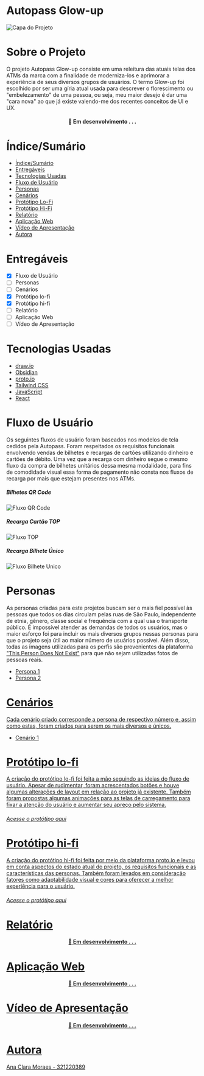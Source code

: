 # Autopass Glow-up


![Capa do Projeto](https://vejasp.abril.com.br/wp-content/uploads/2016/12/topo_vejasp_30anos_color.jpg?quality=70&strip=all)

# Sobre o Projeto

O projeto Autopass Glow-up consiste em uma releitura das atuais telas dos ATMs da marca com a finalidade de moderniza-los e aprimorar a experiência de seus diversos grupos de usuários.
O termo Glow-up foi escolhido por ser uma gíria atual usada para descrever o florescimento ou "embelezamento" de uma pessoa, ou seja, meu maior desejo é dar uma "cara nova" ao que já existe valendo-me dos recentes conceitos de UI e UX.

<h4 align="center"> 
	🚧  Em desenvolvimento . . .
</h4>

# Índice/Sumário

- [Índice/Sumário](#índicesumário)
- [Entregáveis](#entregáveis)
- [Tecnologias Usadas](#tecnologias-usadas)
- [Fluxo de Usuário](#fluxo-de-usuário)
- [Personas](#personas)
- [Cenários](#cenários)
- [Protótipo Lo-Fi](#protótipo-lo-fi)
- [Protótipo Hi-Fi](#protótipo-hi-fi)
- [Relatório](#relatório)
- [Aplicação Web](#aplicação-web)
- [Vídeo de Apresentação](#vídeo-de-apresentação)
- [Autora](#autora)

# Entregáveis 

- [x] Fluxo de Usuário
- [ ] Personas
- [ ] Cenários
- [x] Protótipo lo-fi
- [x] Protótipo hi-fi
- [ ] Relatório
- [ ] Aplicação Web
- [ ] Vídeo de Apresentação

# Tecnologias Usadas

- [draw.io](https://app.diagrams.net)
- [Obsidian](https://obsidian.md)
- [proto.io](https://proto.io)
- [Tailwind CSS](https://tailwindcss.com)
- [JavaScript](https://developer.mozilla.org/pt-BR/docs/Web/JavaScript)
- [React](https://pt-br.reactjs.org/)

# Fluxo de Usuário

Os seguintes fluxos de usuário foram baseados nos modelos de tela cedidos pela Autopass. Foram respeitados os requisitos funcionais envolvendo vendas de bilhetes e recargas de cartões utilizando dinheiro e cartões de débito.
Uma vez que a recarga com dinheiro segue o mesmo fluxo da compra de bilhetes unitários dessa mesma modalidade, para fins de comodidade visual essa forma de pagamento não consta nos fluxos de recarga por mais que estejam presentes nos ATMs.

##### Bilhetes QR Code


<img src="./fluxo-de-usuario/qr-code.png" alt="Fluxo QR Code">


##### Recarga Cartão TOP


<img src="./fluxo-de-usuario/Fluxo TOP.png" alt="Fluxo TOP">


##### Recarga Bilhete Único


<img src="./fluxo-de-usuario/Fluxo Bilhete Único.png" alt="Fluxo Bilhete Unico">



# Personas

As personas criadas para este projetos buscam ser o mais fiel possível às pessoas que todos os dias circulam pelas ruas de São Paulo, independente de etnia, gênero, classe social e frequência com a qual usa o transporte público. É impossível atender as demandas de todos os usuários, mas o maior esforço foi para incluir os mais diversos grupos nessas personas para que o projeto seja útil ao maior número de usuários possível.
Além disso, todas as imagens utilizadas para os perfis são provenientes da plataforma ["This Person Does Not Exist"](https://this-person-does-not-exist.com/en) para que não sejam utilizadas fotos de pessoas reais.

* <a href="Personas/Persona 1.md">Persona 1
* <a href="Personas/Persona 2.md">Persona 2

# Cenários
Cada cenário criado corresponde a persona de respectivo número e, assim como estas, foram criados para serem os mais diversos e únicos.

* <a href="Cenários/Cenário 1.md">Cenário 1

# Protótipo lo-fi

A criação do protótipo lo-fi foi feita a mão seguindo as ideias do fluxo de usuário. Apesar de rudimentar, foram acrescentados botões e houve algumas alterações de layout em relação ao projeto já existente. Também foram propostas algumas animações para as telas de carregamento para fixar a atenção do usuário e aumentar seu apreço pelo sistema.

###### Acesse o protótipo <a href="Protótipo lo-fi/Lo-fi.pdf">aqui

# Protótipo hi-fi

A criação do protótipo hi-fi foi feita por meio da plataforma proto.io e levou em conta aspectos do estado atual do projeto, os requisitos funcionais e as características das personas. Também foram levados em consideração fatores como adaptabilidade visual e cores para oferecer a melhor experiência para o usuário.

###### Acesse o protótipo <a href="Protótipo hi-fi/hi-fi.pdf">aqui

# Relatório


<h4 align="center"> 
	🚧  Em desenvolvimento . . .
</h4>


# Aplicação Web


<h4 align="center"> 
	🚧  Em desenvolvimento . . .
</h4>


# Vídeo de Apresentação


<h4 align="center"> 
	🚧  Em desenvolvimento . . .
</h4>


# Autora

[Ana Clara Moraes - 321220389](https://github.com/kimanakim)
